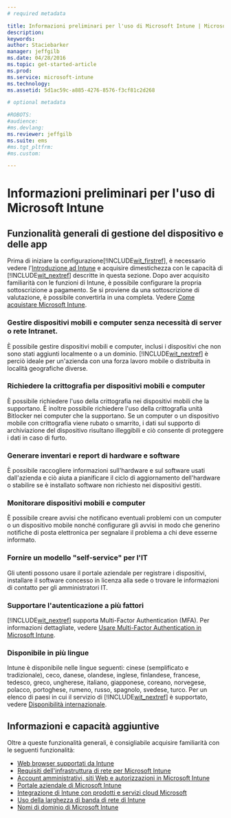 ```yaml
---
# required metadata

title: Informazioni preliminari per l'uso di Microsoft Intune | Microsoft Intune
description:
keywords:
author: Staciebarker
manager: jeffgilb
ms.date: 04/28/2016
ms.topic: get-started-article
ms.prod:
ms.service: microsoft-intune
ms.technology:
ms.assetid: 5d1ac59c-a885-4276-8576-f3cf81c2d268

# optional metadata

#ROBOTS:
#audience:
#ms.devlang:
ms.reviewer: jeffgilb
ms.suite: ems
#ms.tgt_pltfrm:
#ms.custom:

---
```


# Informazioni preliminari per l'uso di Microsoft Intune
## Funzionalità generali di gestione del dispositivo e delle app
Prima di iniziare la configurazione[!INCLUDE[wit_firstref](../includes/wit_firstref_md.md)], è necessario vedere l'[Introduzione ad Intune](/intune/understand-explore/introduction-to-microsoft-intune) e acquisire dimestichezza con le capacità di [!INCLUDE[wit_nextref](../includes/wit_nextref_md.md)] descritte in questa sezione. Dopo aver acquisito familiarità con le funzioni di Intune, è possibile configurare la propria sottoscrizione a pagamento. Se si proviene da una sottoscrizione di valutazione, è possibile convertirla in una completa. Vedere [Come acquistare Microsoft Intune](http://www.microsoft.com/en-us/server-cloud/products/microsoft-intune/Purchasing.aspx).

### Gestire dispositivi mobili e computer senza necessità di server o rete Intranet.
È possibile gestire dispositivi mobili e computer, inclusi i dispositivi che non sono stati aggiunti localmente o a un dominio. [!INCLUDE[wit_nextref](../includes/wit_nextref_md.md)] è perciò ideale per un'azienda con una forza lavoro mobile o distribuita in località geografiche diverse.

### Richiedere la crittografia per dispositivi mobili e computer
È possibile richiedere l'uso della crittografia nei dispositivi mobili che la supportano. È inoltre possibile richiedere l'uso della crittografia unità Bitlocker nei computer che la supportano. Se un computer o un dispositivo mobile con crittografia viene rubato o smarrito, i dati sul supporto di archiviazione del dispositivo risultano illeggibili e ciò consente di proteggere i dati in caso di furto.

### Generare inventari e report di hardware e software
È possibile raccogliere informazioni sull'hardware e sul software usati dall'azienda e ciò aiuta a pianificare il ciclo di aggiornamento dell'hardware o stabilire se è installato software non richiesto nei dispositivi gestiti.

### Monitorare dispositivi mobili e computer
È possibile creare avvisi che notificano eventuali problemi con un computer o un dispositivo mobile nonché configurare gli avvisi in modo che generino notifiche di posta elettronica per segnalare il problema a chi deve esserne informato.

### Fornire un modello "self-service" per l'IT
Gli utenti possono usare il portale aziendale per registrare i dispositivi, installare il software concesso in licenza alla sede o trovare le informazioni di contatto per gli amministratori IT.

### Supportare l'autenticazione a più fattori
[!INCLUDE[wit_nextref](../includes/wit_nextref_md.md)] supporta Multi-Factor Authentication (MFA). Per informazioni dettagliate, vedere [Usare Multi-Factor Authentication in Microsoft Intune](/intune/deploy-use/protect-windows-devices-with-multi-factor-authentication).

### Disponibile in più lingue
Intune è disponibile nelle lingue seguenti: cinese (semplificato e tradizionale), ceco, danese, olandese, inglese, finlandese, francese, tedesco, greco, ungherese, italiano, giapponese, coreano, norvegese, polacco, portoghese, rumeno, russo, spagnolo, svedese, turco. Per un elenco di paesi in cui il servizio di [!INCLUDE[wit_nextref](../includes/wit_nextref_md.md)] è supportato, vedere [Disponibilità internazionale](https://products.office.com/en-us/business/international-availability).

## Informazioni e capacità aggiuntive   
Oltre a queste funzionalità generali, è consigliabile acquisire familiarità con le seguenti funzionalità:

- [Web browser supportati da Intune](supported-web-browsers.md)</br>
- [Requisiti dell'infrastruttura di rete per Microsoft Intune](network-infrastructure-requirements-for-microsoft-intune.md)</br>
- [Account amministrativi, siti Web e autorizzazioni in Microsoft Intune](administrative-accounts-websites-perms.md)</br>
- [Portale aziendale di Microsoft Intune](microsoft-intune-company-portal.md)</br>
- [Integrazione di Intune con prodotti e servizi cloud Microsoft](integration-with-cloud-services.md)</br>
- [Uso della larghezza di banda di rete di Intune](network-bandwidth-use.md)</br>
- [Nomi di dominio di Microsoft Intune](domain-names-for-microsoft-intune.md)


<!--HONumber=May16_HO1-->


